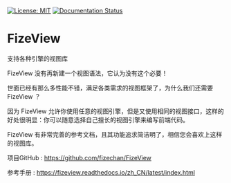 [![License: MIT](https://img.shields.io/badge/License-MIT-yellow.svg)](https://opensource.org/licenses/MIT)
[![Documentation Status](https://readthedocs.org/projects/fizeview/badge/?version=latest)](https://fizeview.readthedocs.io/zh_CN/latest/?badge=latest)

# FizeView
支持各种引擎的视图库

FizeView 没有再新建一个视图语法，它认为没有这个必要！

世面已经有那么多性能不错，满足各类需求的视图框架了，为什么我们还需要 FizeView ？

因为 FizeView 允许你使用任意的视图引擎，但是又使用相同的视图接口，这样的好处很明显：你可以随意选择自己擅长的视图引擎来编写前端代码。

FizeView 有非常完善的参考文档，且其功能追求简洁明了，相信您会喜欢上这样的视图库。


项目GitHub : [ https://github.com/fizechan/FizeView ](https://github.com/fizechan/FizeView)

参考手册 : [ https://fizeview.readthedocs.io/zh_CN/latest/index.html ](https://fizeview.readthedocs.io/zh_CN/latest/index.html)